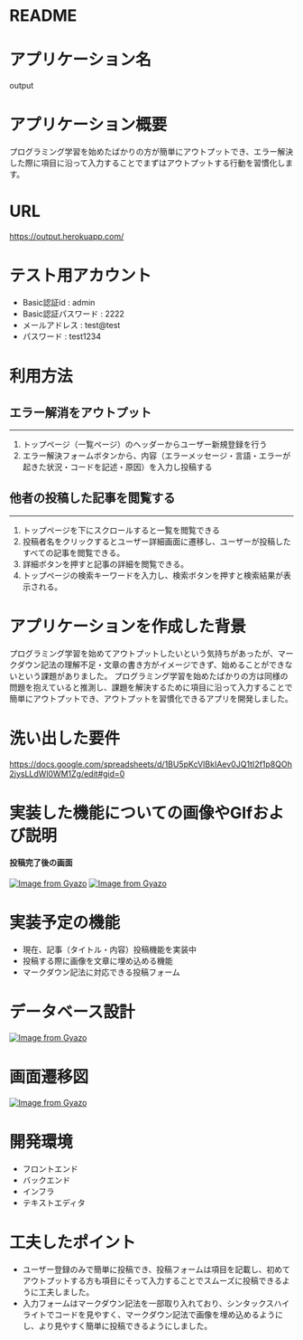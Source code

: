 # README

# アプリケーション名
output
# アプリケーション概要
プログラミング学習を始めたばかりの方が簡単にアウトプットでき、エラー解決した際に項目に沿って入力することでまずはアウトプットする行動を習慣化します。
# URL
https://output.herokuapp.com/

# テスト用アカウント
- Basic認証id : admin
- Basic認証パスワード : 2222
- メールアドレス : test@test
- パスワード : test1234

# 利用方法

## エラー解消をアウトプット
---
1. トップページ（一覧ページ）のヘッダーからユーザー新規登録を行う
2. エラー解決フォームボタンから、内容（エラーメッセージ・言語・エラーが起きた状況・コードを記述・原因）を入力し投稿する

## 他者の投稿した記事を閲覧する
---
1. トップページを下にスクロールすると一覧を閲覧できる
2. 投稿者名をクリックするとユーザー詳細画面に遷移し、ユーザーが投稿したすべての記事を閲覧できる。
3. 詳細ボタンを押すと記事の詳細を閲覧できる。
4. トップページの検索キーワードを入力し、検索ボタンを押すと検索結果が表示される。

# アプリケーションを作成した背景
プログラミング学習を始めてアウトプットしたいという気持ちがあったが、マークダウン記法の理解不足・文章の書き方がイメージできず、始めることができないという課題がありました。
プログラミング学習を始めたばかりの方は同様の問題を抱えていると推測し、課題を解決するために項目に沿って入力することで簡単にアウトプットでき、アウトプットを習慣化できるアプリを開発しました。

# 洗い出した要件
https://docs.google.com/spreadsheets/d/1BU5pKcVIBkIAev0JQ1tI2f1p8QOh2jysLLdWl0WM1Zg/edit#gid=0

# 実装した機能についての画像やGIfおよび説明
#### 投稿完了後の画面
[![Image from Gyazo](https://i.gyazo.com/a4c3fc4fa7919929f70a2313acfc0c3e.jpg)](https://gyazo.com/a4c3fc4fa7919929f70a2313acfc0c3e)
[![Image from Gyazo](https://i.gyazo.com/7cf85571f0e501521b83d001b1feb1f3.png)](https://gyazo.com/7cf85571f0e501521b83d001b1feb1f3)

# 実装予定の機能
- 現在、記事（タイトル・内容）投稿機能を実装中
- 投稿する際に画像を文章に埋め込める機能
- マークダウン記法に対応できる投稿フォーム

# データベース設計
[![Image from Gyazo](https://i.gyazo.com/2bd9594225d1416cbe41646f87fe10b8.png)](https://gyazo.com/2bd9594225d1416cbe41646f87fe10b8)

# 画面遷移図
[![Image from Gyazo](https://i.gyazo.com/3b52e76eea222f6cd8a95269497ca93a.png)](https://gyazo.com/3b52e76eea222f6cd8a95269497ca93a)
# 開発環境
- フロントエンド
- バックエンド
- インフラ
- テキストエディタ

# 工夫したポイント
- ユーザー登録のみで簡単に投稿でき、投稿フォームは項目を記載し、初めてアウトプットする方も項目にそって入力することでスムーズに投稿できるように工夫しました。
- 入力フォームはマークダウン記法を一部取り入れており、シンタックスハイライトでコードを見やすく、マークダウン記法で画像を埋め込めるようにし、より見やすく簡単に投稿できるようにしました。
